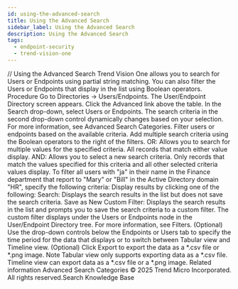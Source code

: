 ```yaml
---
id: using-the-advanced-search
title: Using the Advanced Search
sidebar_label: Using the Advanced Search
description: Using the Advanced Search
tags:
  - endpoint-security
  - trend-vision-one
---
```


/*<![CDATA[*/ $('#title').html($('meta[name=map-description]').attr('content')); /*]]>*/ Using the Advanced Search Trend Vision One allows you to search for Users or Endpoints using partial string matching. You can also filter the Users or Endpoints that display in the list using Boolean operators. Procedure Go to Directories → Users/Endpoints. The User/Endpoint Directory screen appears. Click the Advanced link above the table. In the Search drop-down, select Users or Endpoints. The search criteria in the second drop-down control dynamically changes based on your selection. For more information, see Advanced Search Categories. Filter users or endpoints based on the available criteria. Add multiple search criteria using the Boolean operators to the right of the filters. OR: Allows you to search for multiple values for the specified criteria. All records that match either value display. AND: Allows you to select a new search criteria. Only records that match the values specified for this criteria and all other selected criteria values display. To filter all users with "ja" in their name in the Finance department that report to "Mary" or "Bill" in the Active Directory domain "HR", specify the following criteria: Display results by clicking one of the following: Search: Displays the search results in the list but does not save the search criteria. Save as New Custom Filter: Displays the search results in the list and prompts you to save the search criteria to a custom filter. The custom filter displays under the Users or Endpoints node in the User/Endpoint Directory tree. For more information, see Filters. (Optional) Use the drop-down controls below the Endpoints or Users tab to specify the time period for the data that displays or to switch between Tabular view and Timeline view. (Optional) Click Export to export the data as a *.csv file or *.png image. Note Tabular view only supports exporting data as a *.csv file. Timeline view can export data as a *.csv file or a *.png image. Related information Advanced Search Categories © 2025 Trend Micro Incorporated. All rights reserved.Search Knowledge Base